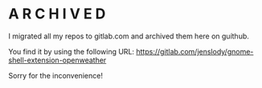 # A R C H I V E D

I migrated all my repos to gitlab.com and archived them here on guíthub.

You find it by using the following URL:
https://gitlab.com/jenslody/gnome-shell-extension-openweather

Sorry for the inconvenience!
